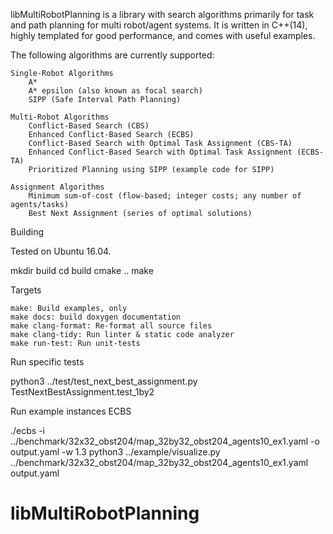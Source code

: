 libMultiRobotPlanning is a library with search algorithms primarily for task and path planning for multi robot/agent systems. It is written in C++(14), highly templated for good performance, and comes with useful examples.

The following algorithms are currently supported:

    Single-Robot Algorithms
        A*
        A* epsilon (also known as focal search)
        SIPP (Safe Interval Path Planning)

    Multi-Robot Algorithms
        Conflict-Based Search (CBS)
        Enhanced Conflict-Based Search (ECBS)
        Conflict-Based Search with Optimal Task Assignment (CBS-TA)
        Enhanced Conflict-Based Search with Optimal Task Assignment (ECBS-TA)
        Prioritized Planning using SIPP (example code for SIPP)

    Assignment Algorithms
        Minimum sum-of-cost (flow-based; integer costs; any number of agents/tasks)
        Best Next Assignment (series of optimal solutions)

Building

Tested on Ubuntu 16.04.

mkdir build
cd build
cmake ..
make

Targets

    make: Build examples, only
    make docs: build doxygen documentation
    make clang-format: Re-format all source files
    make clang-tidy: Run linter & static code analyzer
    make run-test: Run unit-tests

Run specific tests

python3 ../test/test_next_best_assignment.py TestNextBestAssignment.test_1by2

Run example instances
ECBS

./ecbs -i ../benchmark/32x32_obst204/map_32by32_obst204_agents10_ex1.yaml -o output.yaml -w 1.3
python3 ../example/visualize.py ../benchmark/32x32_obst204/map_32by32_obst204_agents10_ex1.yaml output.yaml



# libMultiRobotPlanning
